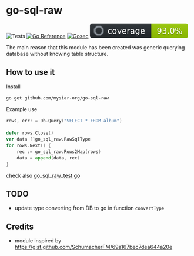 # go-sql-raw
![Tests](https://github.com/mysiar-org/go_sql_raw/actions/workflows/tests.yml/badge.svg)
[![Go Reference](https://pkg.go.dev/badge/github.com/mysiar-org/go_sql_raw.svg)](https://pkg.go.dev/github.com/mysiar-org/go-sql-raw)
[![Gosec](https://github.com/mysiar-org/go_sql_raw/actions/workflows/gosec.yml/badge.svg)](https://github.com/mysiar-org/go_sql_raw/actions/workflows/gosec.yml)
![Coverage](https://raw.githubusercontent.com/nao1215/octocovs-central-repo/main/badges/nao1215/markdown/coverage.svg)

The main reason that this module has been created was generic querying database without knowing table structure. 

## How to use it

Install
```bash
go get github.com/mysiar-org/go-sql-raw
```

Example use
```go
rows, err: = Db.Query("SELECT * FROM album")

defer rows.Close()
var data []go_sql_raw.RawSqlType
for rows.Next() {
	rec := go_sql_raw.Rows2Map(rows)
	data = append(data, rec)
}
```

check also [go_sql_raw_test.go](tests/go_sql_raw_test.go)

## TODO
* update type converting from DB to go in function `convertType`

## Credits
* module inspired by https://gist.github.com/SchumacherFM/69a167bec7dea644a20e
